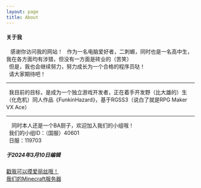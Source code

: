 ```yaml
---
layout: page
title: About
---
```


#### 关于我

` ` 感谢你访问我的网站！
` `作为一名电脑爱好者，二刺螈，同时也是一名高中生，我在各方面均有涉猎，但没有一方面是砖业的（苦笑）  
` `但是，我也会继续努力，努力成长为一个合格的程序员哒！  
` `请大家期待吧！
***
` `我目前的目标，是成为一个独立游戏开发者，正在着手开发野（比大雄的）生（化危机）同人作品《FunkinHazard》，基于RGSS3（说白了就是RPG Maker VX Ace）
***
`  `同时本人还是一个BA厨子，欢迎加入我们的小组哦！  
` `我们的小组ID：（国服）40601   
` `日服：119703
##### 于2024年3月10日编辑
[戳我可以摸爱丽丝哦！](https://jesse5800-2.github.io/sping-aris/)  
[我们的Minecraft服务器](http://qm.qq.com/cgi-bin/qm/qr?_wv=1027&k=KcDAMWfM9-ftCtOT14Z_OOtapwu3NCrN&authKey=dhapergqUdzwGC2Cz4rT1Vey1v8XFgiMCWQQDFNTzdk7ZrGEo13EPlHpfPI2mvAS&noverify=0&group_code=781566604)